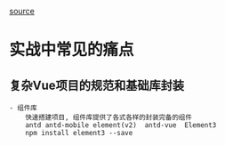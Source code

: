 [source](https://time.geekbang.org/column/article/446747)

# 实战中常见的痛点
## 复杂Vue项目的规范和基础库封装
    - 组件库
        快速搭建项目, 组件库提供了各式各样的封装完备的组件
        antd antd-mobile element(v2)  antd-vue  Element3
        npm install element3 --save